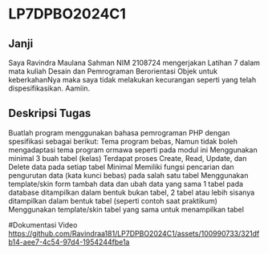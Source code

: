# LP7DPBO2024C1

## Janji
Saya Ravindra Maulana Sahman NIM 2108724 mengerjakan Latihan 7 dalam mata kuliah Desain dan Pemrograman Berorientasi Objek untuk keberkahanNya maka saya tidak melakukan kecurangan seperti yang telah dispesifikasikan. Aamiin.

## Deskripsi Tugas
Buatlah program menggunakan bahasa pemrograman PHP dengan spesifikasi sebagai berikut:
Tema program bebas, Namun tidak boleh mengadaptasi tema program ormawa seperti pada modul ini
Menggunakan minimal 3 buah tabel (kelas)
Terdapat proses Create, Read, Update, dan Delete data pada setiap tabel
Minimal Memiliki fungsi pencarian dan pengurutan data (kata kunci bebas) pada salah satu tabel
Menggunakan template/skin form tambah data dan ubah data yang sama
1 tabel pada database ditampilkan dalam bentuk bukan tabel, 2 tabel atau lebih sisanya ditampilkan dalam bentuk tabel (seperti contoh saat praktikum)
Menggunakan template/skin tabel yang sama untuk menampilkan tabel

#Dokumentasi Video
https://github.com/Ravindraa181/LP7DPBO2024C1/assets/100990733/321dfb14-aee7-4c54-97d4-1954244fbe1a

